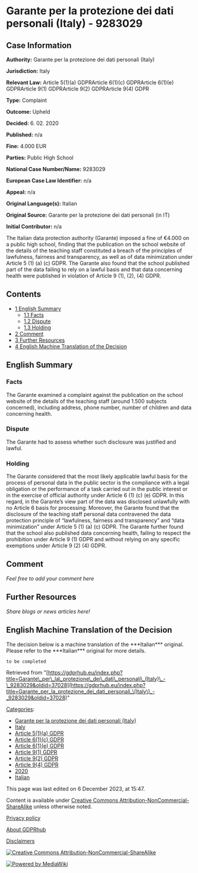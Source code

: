 # Garante per la protezione dei dati personali (Italy) - 9283029

## Case Information

**Authority:** Garante per la protezione dei dati personali (Italy)

**Jurisdiction:** Italy

**Relevant Law:** Article 5(1)(a) GDPRArticle 6(1)(c) GDPRArticle 6(1)(e) GDPRArticle 9(1) GDPRArticle 9(2) GDPRArticle 9(4) GDPR

**Type:** Complaint

**Outcome:** Upheld

**Decided:** 6. 02. 2020

**Published:** n/a

**Fine:** 4.000 EUR

**Parties:** Public High School

**National Case Number/Name:** 9283029

**European Case Law Identifier:** n/a

**Appeal:** n/a

**Original Language(s):** Italian

**Original Source:** Garante per la protezione dei dati personali (in IT)

**Initial Contributor:** n/a

The Italian data protection authority (Garante) imposed a fine of €4.000 on a public high school, finding that the publication on the school website of the details of the teaching staff constituted a breach of the principles of lawfulness, fairness and transparency, as well as of data minimization under Article 5 (1) (a) (c) GDPR. The Garante also found that the school published part of the data failing to rely on a lawful basis and that data concerning health were published in violation of Article 9 (1), (2), (4) GDPR.

## Contents

*   [1 English Summary](#English_Summary)
    *   [1.1 Facts](#Facts)
    *   [1.2 Dispute](#Dispute)
    *   [1.3 Holding](#Holding)
*   [2 Comment](#Comment)
*   [3 Further Resources](#Further_Resources)
*   [4 English Machine Translation of the Decision](#English_Machine_Translation_of_the_Decision)

## English Summary

### Facts

The Garante examined a complaint against the publication on the school website of the details of the teaching staff (around 1.500 subjects concerned), including address, phone number, number of children and data concerning health.

### Dispute

The Garante had to assess whether such disclosure was justified and lawful.

### Holding

The Garante considered that the most likely applicable lawful basis for the process of personal data in the public sector is the compliance with a legal obligation or the performance of a task carried out in the public interest or in the exercise of official authority under Article 6 (1) (c) (e) GDPR. In this regard, in the Garante’s view part of the data was disclosed unlawfully with no Article 6 basis for processing. Moreover, the Garante found that the disclosure of the teaching staff personal data contravened the data protection principle of “lawfulness, fairness and transparency” and “data minimization” under Article 5 (1) (a) (c) GDPR. The Garante further found that the school also published data concerning health, failing to respect the prohibition under Article 9 (1) GDPR and without relying on any specific exemptions under Article 9 (2) (4) GDPR.

## Comment

_Feel free to add your comment here_

## Further Resources

_Share blogs or news articles here!_

## English Machine Translation of the Decision

The decision below is a machine translation of the \*\*\*Italian\*\*\* original. Please refer to the \*\*\*Italian\*\*\* original for more details.

```
to be completed

```

Retrieved from "[https://gdprhub.eu/index.php?title=Garante\_per\_la\_protezione\_dei\_dati\_personali\_(Italy)\_-\_9283029&oldid=37028](https://gdprhub.eu/index.php?title=Garante_per_la_protezione_dei_dati_personali_\(Italy\)_-_9283029&oldid=37028)"

[Categories](/index.php?title=Special:Categories "Special:Categories"):

*   [Garante per la protezione dei dati personali (Italy)](/index.php?title=Category:Garante_per_la_protezione_dei_dati_personali_\(Italy\) "Category:Garante per la protezione dei dati personali (Italy)")
*   [Italy](/index.php?title=Category:Italy "Category:Italy")
*   [Article 5(1)(a) GDPR](/index.php?title=Category:Article_5\(1\)\(a\)_GDPR "Category:Article 5(1)(a) GDPR")
*   [Article 6(1)(c) GDPR](/index.php?title=Category:Article_6\(1\)\(c\)_GDPR "Category:Article 6(1)(c) GDPR")
*   [Article 6(1)(e) GDPR](/index.php?title=Category:Article_6\(1\)\(e\)_GDPR "Category:Article 6(1)(e) GDPR")
*   [Article 9(1) GDPR](/index.php?title=Category:Article_9\(1\)_GDPR "Category:Article 9(1) GDPR")
*   [Article 9(2) GDPR](/index.php?title=Category:Article_9\(2\)_GDPR "Category:Article 9(2) GDPR")
*   [Article 9(4) GDPR](/index.php?title=Category:Article_9\(4\)_GDPR "Category:Article 9(4) GDPR")
*   [2020](/index.php?title=Category:2020 "Category:2020")
*   [Italian](/index.php?title=Category:Italian "Category:Italian")

This page was last edited on 6 December 2023, at 15:47.

Content is available under [Creative Commons Attribution-NonCommercial-ShareAlike](https://creativecommons.org/licenses/by-nc-sa/4.0/) unless otherwise noted.

[Privacy policy](/index.php?title=GDPRhub:Privacy_policy)

[About GDPRhub](/index.php?title=GDPRhub:About)

[Disclaimers](/index.php?title=GDPRhub:General_disclaimer)

[![Creative Commons Attribution-NonCommercial-ShareAlike](/resources/assets/licenses/cc-by-nc-sa.png)](https://creativecommons.org/licenses/by-nc-sa/4.0/)

[![Powered by MediaWiki](/resources/assets/poweredby_mediawiki_88x31.png)](https://www.mediawiki.org/)